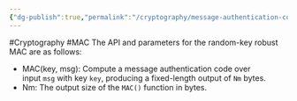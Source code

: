 ```yaml
---
{"dg-publish":true,"permalink":"/cryptography/message-authentication-code-mac/","created":"2024-07-16T21:56:22.369+08:00","updated":"2024-07-16T21:56:53.058+08:00"}
---
```


#Cryptography #MAC
The API and parameters for the random-key robust MAC are as follows:
- MAC(key, msg): Compute a message authentication code over input `msg` with key `key`, producing a fixed-length output of `Nm` bytes.
- Nm: The output size of the `MAC()` function in bytes.